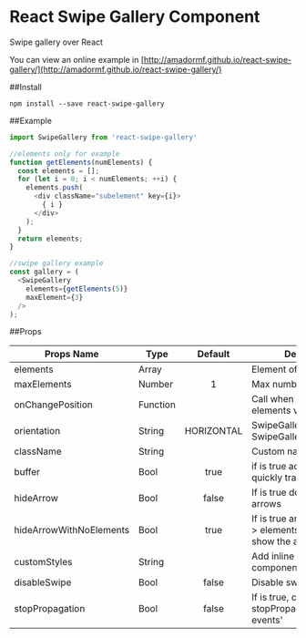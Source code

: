 # React Swipe Gallery Component

Swipe gallery over React

You can view an online example in [http://amadormf.github.io/react-swipe-gallery/](http://amadormf.github.io/react-swipe-gallery/)

##Install

`npm install --save react-swipe-gallery`

##Example

```javascript
import SwipeGallery from 'react-swipe-gallery'

//elements only for example
function getElements(numElements) {
  const elements = [];
  for (let i = 0; i < numElements; ++i) {
    elements.push(
      <div className="subelement" key={i}>
        { i }
      </div>
    );
  }
  return elements;
}

//swipe gallery example
const gallery = (
  <SwipeGallery
    elements={getElements(5)}
    maxElement={3}
  />  
);
```

##Props

|Props Name | Type         | Default  | Description              |
|-----------|--------------|:--------:|----------------|
|elements   |Array         |          |Element of gallery        |
|maxElements|Number        |    1     |Max number of elements    |   
|onChangePosition|Function |          |Call when change the elements visibles|
|orientation|String        |HORIZONTAL|SwipeGallery.VERTICAL or SwipeGallery.HORIZONTAL|
|className  |String        |          |Custom name class         |
|buffer     |Bool          |  true    |if is true add a buffer for quickly transition|
|hideArrow  |Bool          |  false   |If is true don't show the arrows|
|hideArrowWithNoElements|Bool       |true   |If is true and maxElements > elements.length don't show the arrows|
|customStyles|String       |          |Add inline styles to component|
|disableSwipe|Bool         |  false   |Disable swipe event | 
|stopPropagation| Bool     |  false   |If is true, call a stopPropagation on touch events'| 
